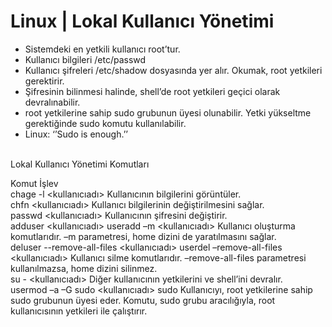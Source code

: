 # Linux | Lokal Kullanıcı Yönetimi

- Sistemdeki en yetkili kullanıcı root’tur.<br>
- Kullanıcı bilgileri /etc/passwd<br>
- Kullanıcı şifreleri /etc/shadow dosyasında yer alır. Okumak, root yetkileri gerektirir.<br>
- Şifresinin bilinmesi halinde, shell’de root yetkileri geçici olarak devralınabilir.<br>
- root yetkilerine sahip sudo grubunun üyesi olunabilir. Yetki yükseltme gerektiğinde
sudo komutu kullanılabilir.<br>
- Linux: ‘’Sudo is enough.’’<br>

<br>Lokal Kullanıcı Yönetimi Komutları<br>

Komut                                       İşlev<br>
chage -l <kullanıcıadı>                     Kullanıcının bilgilerini görüntüler.<br>
chfn <kullanıcıadı>                         Kullanıcı bilgilerinin değiştirilmesini sağlar.<br>
passwd <kullanıcıadı>                       Kullanıcının şifresini değiştirir.<br>
adduser <kullanıcıadı>
useradd –m <kullanıcıadı>                   Kullanıcı oluşturma komutlarıdır. –m parametresi, home dizini de yaratılmasını sağlar.<br>
deluser --remove-all-files <kullanıcıadı>
userdel –remove-all-files <kullanıcıadı>    Kullanıcı silme komutlarıdır. –remove-all-files parametresi kullanılmazsa, home dizini silinmez.<br>
su - <kullanıcıadı>                         Diğer kullanıcının yetkilerini ve shell’ini devralır.<br>
usermod –a –G sudo <kullanıcıadı>
sudo <komut>                                Kullanıcıyı, root yetkilerine sahip sudo grubunun üyesi eder. Komutu, sudo grubu aracılığıyla, root kullanıcısının yetkileri ile çalıştırır. <br>

